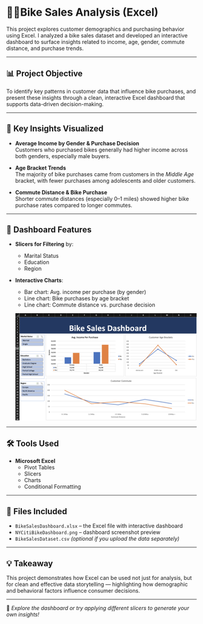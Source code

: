 # 🚴🏽Bike Sales Analysis (Excel)

This project explores customer demographics and purchasing behavior using Excel. I analyzed a bike sales dataset and developed an interactive dashboard to surface insights related to income, age, gender, commute distance, and purchase trends.

---

## 📊 Project Objective

To identify key patterns in customer data that influence bike purchases, and present these insights through a clean, interactive Excel dashboard that supports data-driven decision-making.

---

## 🧩 Key Insights Visualized

- **Average Income by Gender & Purchase Decision**  
  Customers who purchased bikes generally had higher income across both genders, especially male buyers.

- **Age Bracket Trends**  
  The majority of bike purchases came from customers in the *Middle Age* bracket, with fewer purchases among adolescents and older customers.

- **Commute Distance & Bike Purchase**  
  Shorter commute distances (especially 0–1 miles) showed higher bike purchase rates compared to longer commutes.

---

## 📎 Dashboard Features

- **Slicers for Filtering** by:
  - Marital Status  
  - Education  
  - Region

- **Interactive Charts**:
  - Bar chart: Avg. income per purchase (by gender)  
  - Line chart: Bike purchases by age bracket  
  - Line chart: Commute distance vs. purchase decision
  
  ![Bike Sales Dashboard](BikeSalesDB.png)
---

## 🛠 Tools Used

- **Microsoft Excel**  
  - Pivot Tables  
  - Slicers  
  - Charts  
  - Conditional Formatting

---

## 📁 Files Included

- `BikeSalesDashboard.xlsx` – the Excel file with interactive dashboard  
- `NYCitiBikeDashboard.png` – dashboard screenshot preview  
- `BikeSalesDataset.csv` *(optional if you upload the data separately)*

---

## 💡 Takeaway

This project demonstrates how Excel can be used not just for analysis, but for clean and effective data storytelling — highlighting how demographic and behavioral factors influence consumer decisions.

---

📸 *Explore the dashboard or try applying different slicers to generate your own insights!*
